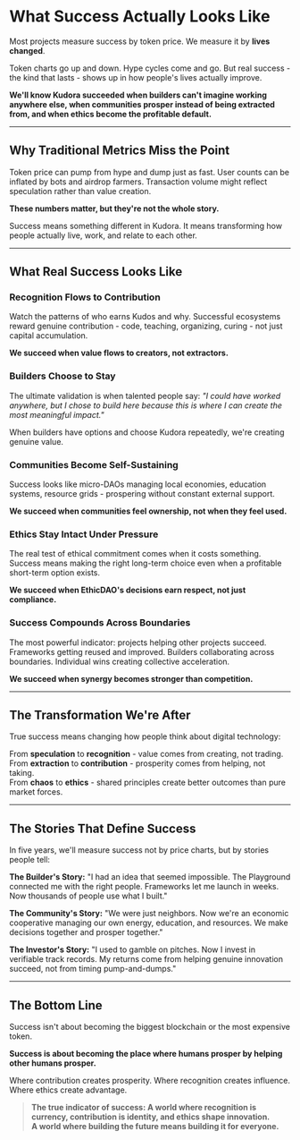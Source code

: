 # What Success Actually Looks Like

Most projects measure success by token price. We measure it by **lives changed**.

Token charts go up and down. Hype cycles come and go. But real success - the kind that lasts - shows up in how people's lives actually improve.

**We'll know Kudora succeeded when builders can't imagine working anywhere else, when communities prosper instead of being extracted from, and when ethics become the profitable default.**

---

## Why Traditional Metrics Miss the Point

Token price can pump from hype and dump just as fast. User counts can be inflated by bots and airdrop farmers. Transaction volume might reflect speculation rather than value creation.

**These numbers matter, but they're not the whole story.**

Success means something different in Kudora. It means transforming how people actually live, work, and relate to each other.

---

## What Real Success Looks Like

### Recognition Flows to Contribution

Watch the patterns of who earns Kudos and why. Successful ecosystems reward genuine contribution - code, teaching, organizing, curing - not just capital accumulation.

**We succeed when value flows to creators, not extractors.**

### Builders Choose to Stay

The ultimate validation is when talented people say: *"I could have worked anywhere, but I chose to build here because this is where I can create the most meaningful impact."*

When builders have options and choose Kudora repeatedly, we're creating genuine value.

### Communities Become Self-Sustaining

Success looks like micro-DAOs managing local economies, education systems, resource grids - prospering without constant external support.

**We succeed when communities feel ownership, not when they feel used.**

### Ethics Stay Intact Under Pressure

The real test of ethical commitment comes when it costs something. Success means making the right long-term choice even when a profitable short-term option exists.

**We succeed when EthicDAO's decisions earn respect, not just compliance.**

### Success Compounds Across Boundaries

The most powerful indicator: projects helping other projects succeed. Frameworks getting reused and improved. Builders collaborating across boundaries. Individual wins creating collective acceleration.

**We succeed when synergy becomes stronger than competition.**

---

## The Transformation We're After

True success means changing how people think about digital technology:

From **speculation** to **recognition** - value comes from creating, not trading.  
From **extraction** to **contribution** - prosperity comes from helping, not taking.  
From **chaos** to **ethics** - shared principles create better outcomes than pure market forces.

---

## The Stories That Define Success

In five years, we'll measure success not by price charts, but by stories people tell:

**The Builder's Story:** "I had an idea that seemed impossible. The Playground connected me with the right people. Frameworks let me launch in weeks. Now thousands of people use what I built."

**The Community's Story:** "We were just neighbors. Now we're an economic cooperative managing our own energy, education, and resources. We make decisions together and prosper together."

**The Investor's Story:** "I used to gamble on pitches. Now I invest in verifiable track records. My returns come from helping genuine innovation succeed, not from timing pump-and-dumps."

---

## The Bottom Line

Success isn't about becoming the biggest blockchain or the most expensive token.

**Success is about becoming the place where humans prosper by helping other humans prosper.**

Where contribution creates prosperity. Where recognition creates influence. Where ethics create advantage.

> **The true indicator of success: A world where recognition is currency, contribution is identity, and ethics shape innovation.**  
> **A world where building the future means building it for everyone.**
